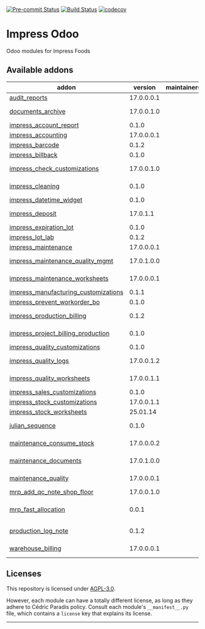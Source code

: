 
<!-- /!\ Non OCA Context : Set here the badge of your runbot / runboat instance. -->
[![Pre-commit Status](https://github.com/cparadis-impressfoods/impress-odoo/actions/workflows/pre-commit.yml/badge.svg?branch=17.0)](https://github.com/cparadis-impressfoods/impress-odoo/actions/workflows/pre-commit.yml?query=branch%3A17.0)
[![Build Status](https://github.com/cparadis-impressfoods/impress-odoo/actions/workflows/test.yml/badge.svg?branch=17.0)](https://github.com/cparadis-impressfoods/impress-odoo/actions/workflows/test.yml?query=branch%3A17.0)
[![codecov](https://codecov.io/gh/cparadis-impressfoods/impress-odoo/branch/17.0/graph/badge.svg)](https://codecov.io/gh/cparadis-impressfoods/impress-odoo)
<!-- /!\ Non OCA Context : Set here the badge of your translation instance. -->

<!-- /!\ do not modify above this line -->

# Impress Odoo

Odoo modules for Impress Foods

<!-- /!\ do not modify below this line -->

<!-- prettier-ignore-start -->

[//]: # (addons)

Available addons
----------------
addon | version | maintainers | summary
--- | --- | --- | ---
[audit_reports](audit_reports/) | 17.0.0.0.1 |  | Audit_reports Summary
[documents_archive](documents_archive/) | 17.0.0.1.0 |  | Module to allow a "soft" archive feature for documents.
[impress_account_report](impress_account_report/) | 0.1.0 |  | impress account report customizations
[impress_accounting](impress_accounting/) | 17.0.0.0.1 |  | Impress_accounting Summary
[impress_barcode](impress_barcode/) | 0.1.2 |  | Customizations to barcode app
[impress_billback](impress_billback/) | 0.1.0 |  | Impress_billback Summary
[impress_check_customizations](impress_check_customizations/) | 17.0.0.1.0 |  | Small tweaks to l10n_ca_check to allow better printing on preprinted checks
[impress_cleaning](impress_cleaning/) | 0.1.0 |  | Module to handle cleanings for Impress Foods
[impress_datetime_widget](impress_datetime_widget/) | 0.1.0 |  | impress_datetime_widget
[impress_deposit](impress_deposit/) | 17.0.1.1 |  | Module to allow the management of deposits for containers
[impress_expiration_lot](impress_expiration_lot/) | 0.1.0 |  | impress_expiration_lot
[impress_lot_lab](impress_lot_lab/) | 0.1.2 |  | Impress_lot_lab Summary
[impress_maintenance](impress_maintenance/) | 17.0.0.0.1 |  | Impress_maintenance Summary
[impress_maintenance_quality_mgmt](impress_maintenance_quality_mgmt/) | 17.0.1.0.0 |  | Impress Foods quality management for maintenance
[impress_maintenance_worksheets](impress_maintenance_worksheets/) | 17.0.0.0.1 |  | Impress_maintenance_worksheets Summary
[impress_manufacturing_customizations](impress_manufacturing_customizations/) | 0.1.1 |  | impress_manufacturing_customizations
[impress_prevent_workorder_bo](impress_prevent_workorder_bo/) | 0.1.0 |  | Prevent BO on on Workorders
[impress_production_billing](impress_production_billing/) | 0.1.2 |  | Module to allow billing of MOs directly through SOs
[impress_project_billing_production](impress_project_billing_production/) | 0.1.0 |  | Impress Foods to bill MOs through projects DEPRECATED
[impress_quality_customizations](impress_quality_customizations/) | 0.1.0 |  | impress_quality_customizations
[impress_quality_logs](impress_quality_logs/) | 17.0.0.1.2 |  | Implements many quality logs used by Impress Foods for quality control
[impress_quality_worksheets](impress_quality_worksheets/) | 17.0.0.1.1 |  | Worksheets to use in conjunction with Impress Quality Logs
[impress_sales_customizations](impress_sales_customizations/) | 0.1.0 |  | impress_sales_customizations
[impress_stock_customizations](impress_stock_customizations/) | 17.0.0.1.1 |  | Impress Stock Customizations
[impress_stock_worksheets](impress_stock_worksheets/) | 25.01.14 |  | Impress_stock_worksheets Summary
[julian_sequence](julian_sequence/) | 0.1.0 |  | Allows the creation of sequences based on the YYDDD format
[maintenance_consume_stock](maintenance_consume_stock/) | 17.0.0.0.2 |  | Module to allow stock usage in maintenance requests
[maintenance_documents](maintenance_documents/) | 17.0.1.0.0 |  | Bridge module between Maintenance and Documents
[maintenance_quality](maintenance_quality/) | 17.0.0.0.1 |  | Bridge module between Maintenance and Quality Control
[mrp_add_qc_note_shop_floor](mrp_add_qc_note_shop_floor/) | 17.0.0.1.0 |  | Mrp_add_qc_note_shop_floor Summary
[mrp_fast_allocation](mrp_fast_allocation/) | 0.0.1 |  | Adds an action to assign all moves in the allocation report for a production order
[production_log_note](production_log_note/) | 0.1.2 |  | Backport of V18 feature where a note can be added to a production order
[warehouse_billing](warehouse_billing/) | 17.0.0.0.1 |  | Bill clients based on warehouse space usage

[//]: # (end addons)

<!-- prettier-ignore-end -->

## Licenses

This repository is licensed under [AGPL-3.0](LICENSE).

However, each module can have a totally different license, as long as they adhere to Cédric Paradis
policy. Consult each module's `__manifest__.py` file, which contains a `license` key
that explains its license.

----
<!-- /!\ Non OCA Context : Set here the full description of your organization. -->
